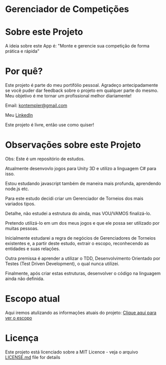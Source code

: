 # Gerenciador de Competições
# Sobre este Projeto
A ideia sobre este App é:
"Monte e gerencie sua competição de forma prática e rápida"

# Por quê?

Este projeto é parte do meu portifólio pessoal. Agradeço antecipadamente se você puder dar feedback sobre o projeto em qualquer parte do mesmo. Meu objetivo é me tornar um profissional melhor diariamente!

Email: kontempler@gmail.com

Meu [LinkedIn](https://www.linkedin.com/in/michael-gomes-da-cunha-louren%C3%A7o-63675922/)

Este projeto é livre, então use como quiser!

# Observações sobre este Projeto

Obs: Este é um repositório de estudos. 

Atualmente desenvovlo jogos para Unity 3D e utilizo a linguagem C# para isso.

Estou estudando javascript também de maneira mais profunda, aprendendo node.js etc.

Para este estudo decidi criar um Gerenciador de Torneios dos mais variados tipos. 

Detalhe, não estudei a estrutura do ainda, mas VOU/VAMOS finalizá-lo.

Pretendo utilizá-lo em um dos meus jogos e que ele possa ser utilizado por muitas pessoas.

Inicialmente estudarei a regra de negócios de Gerenciadores de Torneios existentes e, a partir deste estudo, extrair o escopo, reconhecendo as entidades e suas relações.

Outra premissa é aprender a utilizar o TDD, Desenvolvimento Orientado por Testes (Test Driven Development), o qual nunca utilizei.

Finalmente, após criar estas estruturas, desenvolver o código na linguagem ainda não definida.

# Escopo atual
Aqui iremos atulizando as informações atuais do projeto: [Clique aqui para ver o escopo](https://github.com/Michael-Lourenco/gerenciadordetorneios/blob/master/escopo.md)

# Licença
Este projeto está licenciado sobre a MIT Licence - veja o arquivo [LICENSE.md](https://github.com/Michael-Lourenco/gerenciadordetorneios/blob/master/LICENSE) file for details
